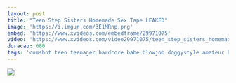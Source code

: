 ```yaml
---
layout: post
title: "Teen Step Sisters Homemade Sex Tape LEAKED"
image: 'https://i.imgur.com/3E1MRnp.png'
embed: 'https://www.xvideos.com/embedframe/29971075'
video: 'https://www.xvideos.com/video29971075/teen_step_sisters_homemade_sex_tape_leaked'
duracao: 680
tags: 'cumshot teen teenager hardcore babe blowjob doggystyle amateur homemade shaved-pussy point-of-view natural-tits riding-cock nubilesporn hard-fast-fuck riley-momsen'
---
```

<a href="{{ page.url | prepend: site.baseurl | prepend: site.url }}"><img src="{{ page.image | prepend: site.baseurl | prepend: site.url }}" /></a>

